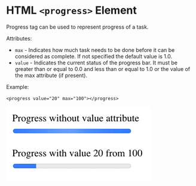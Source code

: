 # HTML `<progress>` Element

Progress tag can be used to represent progress of a task.

Attributes:

- `max` - Indicates how much task needs to be done before it can be considered as complete. If not specified the default value is 1.0.
- `value` - Indicates the current status of the progress bar. It must be greater than or equal to 0.0 and less than or equal to 1.0 or the value of the max attribute (if present).

Example:

```
<progress value="20" max="100"></progress>
```

![Demo](./demo.gif)

